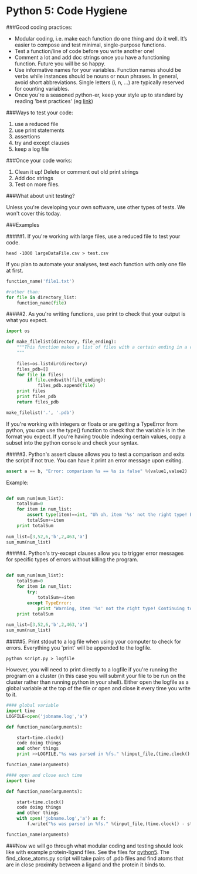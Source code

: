 # Python 5: Code Hygiene

###Good coding practices:

* Modular coding, i.e. make each function do one thing and do it well. It’s easier to compose and test minimal, single-purpose functions.
* Test a function/line of code before you write another one!
* Comment a lot and add doc strings once you have a functioning function. Future you will be so happy.
* Use informative names for your variables. Function names should be verbs while instances should be nouns or noun phrases. In general, avoid short abbreviations. Single letters (i, n, ...) are typically reserved for counting variables.
* Once you're a seasoned python-er, keep your style up to standard by reading 'best practices' (eg [link](https://www.memonic.com/user/pneff/folder/python/id/1bufp))


###Ways to test your code:

1. use a reduced file
2. use print statements
3. assertions
4. try and except clauses
5. keep a log file
	
	
###Once your code works:

1. Clean it up! Delete or comment out old print strings
2. Add doc strings
3. Test on more files.
	
	
###What about unit testing?
	
Unless you're developing your own software, use other types of tests. We won't cover this today.



###Examples

#####1. If you're working with large files, use a reduced file to test your code. 

```
head -1000 largeDataFile.csv > test.csv 
```

If you plan to automate your analyses, test each function with only one file at first.

``` python
function_name('file1.txt')

#rather than:
for file in directory_list:
	function_name(file)
```

#####2. As you're writing functions, use print to check that your output is what you expect.
	
```python
import os

def make_filelist(directory, file_ending):
	"""This function makes a list of files with a certain ending in a certain directory.
	"""
	
	files=os.listdir(directory)
	files_pdb=[]
	for file in files:
		if file.endswith(file_ending):
			files_pdb.append(file)
	print files
	print files_pdb
	return files_pdb

make_filelist('.', '.pdb')
```
	
If you're working with integers or floats or are getting a TypeError from python, you can use the type() function to check that the variable is in the format you expect. If you're having trouble indexing certain values, copy a subset into the python console and check your syntax.

#####3. Python's assert clause allows you to test a comparison and exits the script if not true. You can have it print an error message upon exiting.

```python
assert a == b, "Error: comparison %s == %s is false" %(value1,value2)
```

Example: 
	
```python

def sum_num(num_list):
	totalSum=0
	for item in num_list:
		assert type(item)==int, "Uh oh, item '%s' not the right type! Exiting now." %item
		totalSum+=item
	print totalSum
	
num_list=[3,52,6,'b',2,463,'a']		
sum_num(num_list)


```

#####4. Python's try-except clauses allow you to trigger error messages for specific types of errors without killing the program.
	
```python

def sum_num(num_list):
	totalSum=0
	for item in num_list:
		try:
			totalSum+=item
		except TypeError:
			print "Warning, item '%s' not the right type! Continuing to next item" %item
	print totalSum
		
num_list=[3,52,6,'b',2,463,'a']	
sum_num(num_list)
```

	
#####5. Print stdout to a log file when using your computer to check for errors. Everything you 'print' will be appended to the logfile. 

```
python script.py > logfile
```
	
However, you will need to print directly to a logfile if you're running the program on a cluster (in this case you will submit your file to be run on the cluster rather than running python in your shell). Either open the logfile as a global variable at the top of the file or open and close it every time you write to it.
	
```python
#### global variable
import time
LOGFILE=open('jobname.log','a') 

def function_name(arguments):

	start=time.clock()
	code doing things
	and other things
	print >>LOGFILE,"%s was parsed in %fs." %(input_file,(time.clock() - start))

function_name(arguments)
```
```python
#### open and close each time
import time

def function_name(arguments):

	start=time.clock()
	code doing things
	and other things
	with open('jobname.log','a') as f:
		f.write("%s was parsed in %fs." %(input_file,(time.clock() - start)))

function_name(arguments)
```


###Now we will go through what modular coding and testing should look like with example protein-ligand files.
See the files for [python5](python5_files.zip). The find_close_atoms.py script will take pairs of .pdb files and find atoms that are in close proximity between a ligand and the protein it binds to.



	
